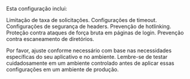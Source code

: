 Esta configuração inclui:

Limitação de taxa de solicitações.
Configurações de timeout.
Configurações de segurança de headers.
Prevenção de hotlinking.
Proteção contra ataques de força bruta em páginas de login.
Prevenção contra escaneamento de diretórios.

Por favor, ajuste conforme necessário com base nas necessidades específicas do seu aplicativo e no ambiente.
Lembre-se de testar cuidadosamente em um ambiente controlado antes de aplicar essas configurações em um ambiente de produção.
